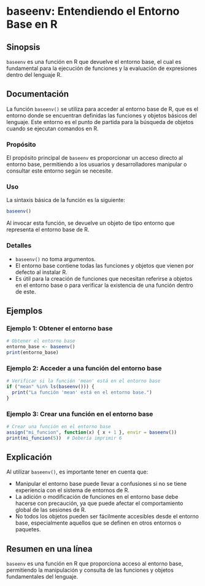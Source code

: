 <!--
Meta Description: # baseenv: Entendiendo el Entorno Base en R ## Sinopsis `baseenv` es una función en R que devuelve el entorno base, el cual es fundamental para la eje...
Meta Keywords: entorno, base, baseenv, función, que
-->

# baseenv: Entendiendo el Entorno Base en R

## Sinopsis
`baseenv` es una función en R que devuelve el entorno base, el cual es fundamental para la ejecución de funciones y la evaluación de expresiones dentro del lenguaje R.

## Documentación
La función `baseenv()` se utiliza para acceder al entorno base de R, que es el entorno donde se encuentran definidas las funciones y objetos básicos del lenguaje. Este entorno es el punto de partida para la búsqueda de objetos cuando se ejecutan comandos en R.

### Propósito
El propósito principal de `baseenv` es proporcionar un acceso directo al entorno base, permitiendo a los usuarios y desarrolladores manipular o consultar este entorno según se necesite.

### Uso
La sintaxis básica de la función es la siguiente:

```R
baseenv()
```

Al invocar esta función, se devuelve un objeto de tipo entorno que representa el entorno base de R.

### Detalles
- `baseenv()` no toma argumentos.
- El entorno base contiene todas las funciones y objetos que vienen por defecto al instalar R.
- Es útil para la creación de funciones que necesitan referirse a objetos en el entorno base o para verificar la existencia de una función dentro de este.

## Ejemplos

### Ejemplo 1: Obtener el entorno base
```R
# Obtener el entorno base
entorno_base <- baseenv()
print(entorno_base)
```

### Ejemplo 2: Acceder a una función del entorno base
```R
# Verificar si la función 'mean' está en el entorno base
if ("mean" %in% ls(baseenv())) {
  print("La función 'mean' está en el entorno base.")
}
```

### Ejemplo 3: Crear una función en el entorno base
```R
# Crear una función en el entorno base
assign("mi_funcion", function(x) { x + 1 }, envir = baseenv())
print(mi_funcion(5))  # Debería imprimir 6
```

## Explicación
Al utilizar `baseenv()`, es importante tener en cuenta que:
- Manipular el entorno base puede llevar a confusiones si no se tiene experiencia con el sistema de entornos de R.
- La adición o modificación de funciones en el entorno base debe hacerse con precaución, ya que puede afectar el comportamiento global de las sesiones de R.
- No todos los objetos pueden ser fácilmente accesibles desde el entorno base, especialmente aquellos que se definen en otros entornos o paquetes.

## Resumen en una línea
`baseenv` es una función en R que proporciona acceso al entorno base, permitiendo la manipulación y consulta de las funciones y objetos fundamentales del lenguaje.